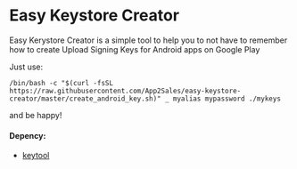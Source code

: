 # Easy Keystore Creator
Easy Kerystore Creator is a simple tool to help you to not have to remember how to create Upload Signing Keys for Android apps on Google Play

Just use:

```/bin/bash -c "$(curl -fsSL https://raw.githubusercontent.com/App2Sales/easy-keystore-creator/master/create_android_key.sh)" _ myalias mypassword ./mykeys```

and be happy!

#### Depency:
  - [keytool](https://docs.oracle.com/javase/8/docs/technotes/tools/unix/keytool.html)
